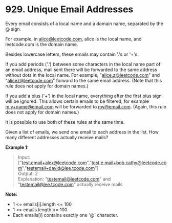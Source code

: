 # 929. Unique Email Addresses

Every email consists of a local name and a domain name, separated by the @ sign.

For example, in alice@leetcode.com, alice is the local name, and leetcode.com is the domain name.

Besides lowercase letters, these emails may contain '.'s or '+'s.

If you add periods ('.') between some characters in the local name part of an email address, mail sent there will be forwarded to the same address without dots in the local name.  For example, "alice.z@leetcode.com" and "alicez@leetcode.com" forward to the same email address.  (Note that this rule does not apply for domain names.)

If you add a plus ('+') in the local name, everything after the first plus sign will be ignored. This allows certain emails to be filtered, for example m.y+name@email.com will be forwarded to my@email.com.  (Again, this rule does not apply for domain names.)

It is possible to use both of these rules at the same time.

Given a list of emails, we send one email to each address in the list.  How many different addresses actually receive mails? 

**Example 1:**

> Input: ["test.email+alex@leetcode.com","test.e.mail+bob.cathy@leetcode.com","testemail+david@lee.tcode.com"]  
Output: 2  
Explanation: "testemail@leetcode.com" and "testemail@lee.tcode.com" actually receive mails  
 

**Note:**

- 1 <= emails[i].length <= 100
- 1 <= emails.length <= 100
- Each emails[i] contains exactly one '@' character.
